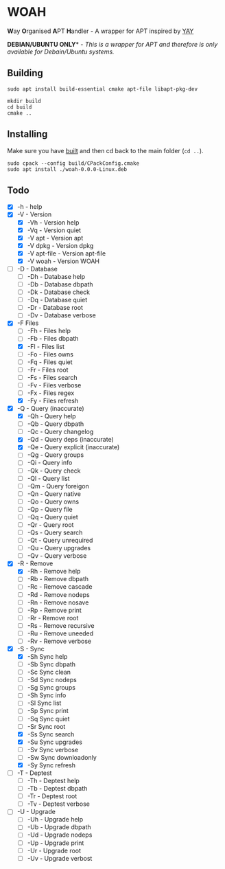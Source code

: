 # WOAH
**W**ay **O**rganised **A**PT **H**andler - A wrapper for APT inspired by [YAY](https://github.com/Jguer/yay/)

**DEBIAN/UBUNTU ONLY*** - *This is a wrapper for APT and therefore is only available for Debain/Ubuntu systems.*

## Building
```
sudo apt install build-essential cmake apt-file libapt-pkg-dev
```
```
mkdir build
cd build
cmake ..
```
## Installing
Make sure you have [built](#Building) and then cd back to the main folder (`cd ..`).
```
sudo cpack --config build/CPackConfig.cmake
sudo apt install ./woah-0.0.0-Linux.deb
```

## Todo
- [x] -h - help
- [x] -V - Version
	- [x] -Vh - Version help
	- [x] -Vq - Version quiet
	- [x] -V apt - Version apt
	- [x] -V dpkg - Version dpkg
	- [x] -V apt-file - Version apt-file
	- [x] -V woah - Version WOAH
- [ ] -D - Database
	- [ ] -Dh - Database help
	- [ ] -Db - Database dbpath
	- [ ] -Dk - Database check
	- [ ] -Dq - Database quiet
	- [ ] -Dr - Database root
	- [ ] -Dv - Database verbose
- [x] -F Files
	- [ ] -Fh - Files help
	- [ ] -Fb - Files dbpath
	- [x] -Fl - Files list
	- [ ] -Fo - Files owns
	- [ ] -Fq - Files quiet
	- [ ] -Fr - Files root
	- [ ] -Fs - Files search
	- [ ] -Fv - Files verbose
	- [ ] -Fx - Files regex
	- [x] -Fy - Files refresh
- [x] -Q - Query	(inaccurate)
	- [x] -Qh - Query help
	- [ ] -Qb - Query dbpath
	- [ ] -Qc - Query changelog
	- [x] -Qd - Query deps		(inaccurate)
	- [x] -Qe - Query explicit	(inaccurate)
	- [ ] -Qg - Query groups
	- [ ] -Qi - Query info
	- [ ] -Qk - Query check
	- [ ] -Ql - Query list
	- [ ] -Qm - Query foreigon
	- [ ] -Qn - Query native
	- [ ] -Qo - Query owns
	- [ ] -Qp - Query file
	- [ ] -Qq - Query quiet
	- [ ] -Qr - Query root
	- [ ] -Qs - Query search
	- [ ] -Qt - Query unrequired
	- [ ] -Qu - Query upgrades
	- [ ] -Qv - Query verbose
- [x] -R - Remove
	- [x] -Rh - Remove help
	- [ ] -Rb - Remove dbpath
	- [ ] -Rc - Remove cascade
	- [ ] -Rd - Remove nodeps
	- [ ] -Rn - Remove nosave
	- [ ] -Rp - Remove print
	- [ ] -Rr - Remove root
	- [ ] -Rs - Remove recursive
	- [ ] -Ru - Remove uneeded
	- [ ] -Rv - Remove verbose
- [x] -S - Sync
	- [x] -Sh Sync help
	- [ ] -Sb Sync dbpath
	- [ ] -Sc Sync clean
	- [ ] -Sd Sync nodeps
	- [ ] -Sg Sync groups
	- [ ] -Sh Sync info
	- [ ] -Sl Sync list
	- [ ] -Sp Sync print
	- [ ] -Sq Sync quiet
	- [ ] -Sr Sync root
	- [x] -Ss Sync search
	- [x] -Su Sync upgrades
	- [ ] -Sv Sync verbose
	- [ ] -Sw Sync downloadonly
	- [x] -Sy Sync refresh
- [ ] -T - Deptest
	- [ ] -Th - Deptest help
	- [ ] -Tb - Deptest dbpath
	- [ ] -Tr - Deptest root
	- [ ] -Tv - Deptest verbose
- [ ] -U - Upgrade
	- [ ] -Uh - Upgrade help
	- [ ] -Ub - Upgrade dbpath
	- [ ] -Ud - Upgrade nodeps
	- [ ] -Up - Upgrade print
	- [ ] -Ur - Upgrade root
	- [ ] -Uv - Upgrade verbost
